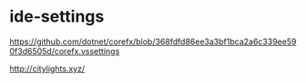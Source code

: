 # ide-settings

https://github.com/dotnet/corefx/blob/368fdfd86ee3a3bf1bca2a6c339ee590f3d6505d/corefx.vssettings

http://citylights.xyz/
